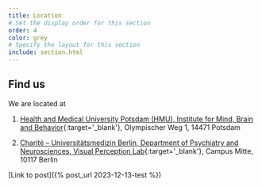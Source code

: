 ```yaml
---
title: Location
# Set the display order for this section
order: 4
color: grey
# Specify the layout for this section
include: section.html
---
```

## Find us

We are located at 

1) [Health and Medical University Potsdam (HMU), Institute for Mind, Brain and Behavior](https://www.health-and-medical-university.de/Forschung/imbb-institute-for-mind-brain-and-behavior/){:target='\_blank'}, Olympischer Weg 1, 14471 Potsdam

2) [Charité – Universitätsmedizin Berlin, Department of Psychiatry and Neurosciences, Visual Perception Lab](https://psychiatrie-psychotherapie.charite.de/en/research/computational_neuroimaging/visual_perception_lab/){:target='\_blank'}, Campus Mitte, 10117 Berlin


[Link to post]({% post_url 2023-12-13-test %})
